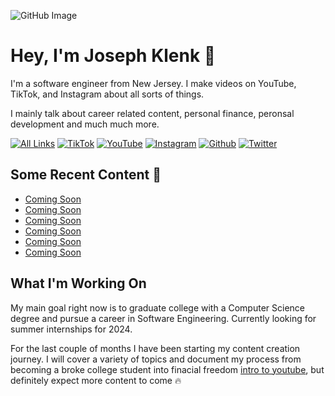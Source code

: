 ![GitHub Image](https://user-images.githubusercontent.com/97313389/192351743-2b229d71-a067-4e37-9f95-733092832e82.png)

<h1>Hey, I'm Joseph Klenk 👋</h1>

<p>I'm a software engineer from New Jersey. I make videos on YouTube, TikTok, and Instagram about all sorts of things.</p>

<p>I mainly talk about career related content, personal finance, peronsal development and much much more. </p>

<p>
  <a href="https://www.josephklenk.com/links" target="_blank"><img alt="All Links" src="https://img.shields.io/badge/linktree-39E09B?style=for-the-badge&logo=linktree&logoColor=white" /></a>
  <a href="https://www.tiktok.com/@JosephKlenk" target="_blank"><img alt="TikTok" src="https://img.shields.io/badge/TikTok-000000?style=for-the-badge&logo=tiktok&logoColor=white" /></a>
  <a href="https://www.youtube.com/channel/UCLQuDWVWlKUUDoKAyAXF8wg" target="_blank"><img alt="YouTube" src="https://img.shields.io/badge/YouTube-FF0000?style=for-the-badge&logo=youtube&logoColor=white" /></a>
  <a href="https://www.instagram.com/joseph.klenk/" target="_blank"><img alt="Instagram" src="https://img.shields.io/badge/Instagram-E4405F?style=for-the-badge&logo=instagram&logoColor=white" /></a>
  <a href="https://github.com/JosephKlenk" target="_blank"><img alt="Github" src="https://img.shields.io/badge/GitHub-%2312100E.svg?&style=for-the-badge&logo=Github&logoColor=white" /></a>
  <a href="https://twitter.com/JosephKlenk" target="_blank"><img alt="Twitter" src="https://img.shields.io/badge/twitter-%231DA1F2.svg?&style=for-the-badge&logo=twitter&logoColor=white" /></a>
</p>

<h2>Some Recent Content 🎥</h2>

<ul>
   <li>
    <a href="https://jklenk.com" target="_blank">Coming Soon</a>
  </li>
  <li>
    <a href="https://jklenk.com" target="_blank">Coming Soon</a>
  </li>
   <li>
    <a href="https://jklenk.com" target="_blank">Coming Soon</a>
  </li>
   <li>
    <a href="https://jklenk.com" target="_blank">Coming Soon</a>
  </li>
   <li>
    <a href="https://jklenk.com" target="_blank">Coming Soon</a>
  </li>
   <li>
    <a href="https://jklenk.com" target="_blank">Coming Soon</a>
  </li>
</ul>

<h2>What I'm Working On</h2>

<p>My main goal right now is to graduate college with a Computer Science degree and pursue a career in Software Engineering. Currently looking for summer internships for 2024.<p>
  
<p>For the last couple of months I have been starting my content creation journey. I will cover a variety of topics and document my process from becoming a broke college student into finacial freedom <a href="https://www.youtube.com/channel/UCLQuDWVWlKUUDoKAyAXF8wg" target="_blank">intro to youtube</a>, but definitely expect more content to come 🔥</p>
